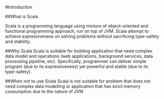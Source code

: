 #Introduction

##What is Scala

Scala is a programming language using mixture of object-oriented and functional programming approach, run on top of JVM.
Scala attempt to achieve expressiveness on solving problems without sacrificing type-safety and stability.

##Why Scala
Scala is suitable for building application that need complex data model and operations (web applications, 
background services, data processing pipeline, etc). Specifically, programmer can deliver simple program (due to its 
expressiveness) yet powerful and stable (due to its type-safety).

##When not to use Scala
Scala is not suitable for problem that does not need complex data modelling or application that has strict memory 
consumption due to the nature of JVM
